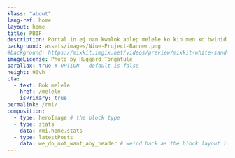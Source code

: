 ```yaml
---
klass: "about"
lang-ref: home
layout: home
title: PBIF
description: Portal in ej nan kwalok aolep melele ko kin men ko bwinid ilo aelon jidik kein ad ilo Pacific in.
background: assets/images/Niue-Project-Banner.png
#background: https://mixkit.imgix.net/videos/preview/mixkit-white-sand-beach-and-palm-trees-1564-0.jpg?w=1200&h=630&fit=crop
imageLicense: Photo by Huggard Tongatule
parallax: true # OPTION - default is false
height: 90vh
cta:
  - text: Bok melele
    href: /melele
    isPrimary: true
permalink: /rmi/
composition:
  - type: heroImage # the block type
  - type: stats
    data: rmi.home.stats
  - type: latestPosts
    data: we_do_not_want_any_header # weird hack as the block layout looks for a data element and falls back to the page if none is present
---
```


